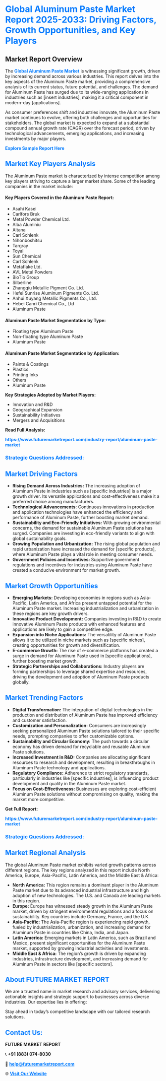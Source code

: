 <h1 style="color: #007BFF;">Global Aluminum Paste Market Report 2025-2033: Driving Factors, Growth Opportunities, and Key Players</h1>

<section id="overview">
<h2>Market Report Overview</h2>
<p>The <a href="https://www.futuremarketreport.com/industry-report/aluminum-paste-market" style="color: #007BFF; text-decoration: none;"><strong>Global Aluminum Paste Market</strong></a> is witnessing significant growth, driven by increasing demand across various industries. This report delves into the key aspects of the Aluminum Paste market, providing a comprehensive analysis of its current status, future potential, and challenges. The demand for Aluminum Paste has surged due to its wide-ranging applications in industries such as [insert industries], making it a critical component in modern-day [applications].</p>
<p>As consumer preferences shift and industries innovate, the Aluminum Paste market continues to evolve, offering both challenges and opportunities for stakeholders. The global market is expected to expand at a substantial compound annual growth rate (CAGR) over the forecast period, driven by technological advancements, emerging applications, and increasing investments by major players.</p>
</section>

<section id="overview">
<p><a href="https://www.futuremarketreport.com/request-sample/reportId=107974" style="color: #007BFF; text-decoration: none;"><strong>Explore Sample Report Here</strong></a></p>
</section>

<section id="key-players">
<h2 style="color: #007BFF;">Market Key Players Analysis</h2>
<p>The Aluminum Paste market is characterized by intense competition among key players striving to capture a larger market share. Some of the leading companies in the market include:</p>
<h4>Key Players Covered in the Aluminum Paste Report:</h4>
<ul><li>Asahi Kasei</li><li>Carlfors Bruk</li><li>Metal Powder Chemical Ltd.</li><li>Alba Aluminiu</li><li>Altana</li><li>Carl Schlenk</li><li>Nihonboshitsu</li><li>Targray</li><li>Toyal</li><li>Sun Chemical</li><li>Carl Schlenk</li><li>Metaflake Ltd.</li><li>AVL Metal Powders</li><li>BioTio Group</li><li>Silberline</li><li>Zhangqiu Metallic Pigment Co. Ltd.</li><li>Hefei Sunrise Aluminum Pigments Co. Ltd.</li><li>Anhui Xuyang Metallic Pigments Co., Ltd.</li><li>Hebei Canri Chemical Co., Ltd</li><li>Aluminum Paste</li></ul>
<h4>Aluminum Paste Market Segmentation by Type:</h4>
<ul><li>Floating type Aluminum Paste</li><li>Non-floating type Aluminum Paste</li><li>Aluminum Paste</li></ul>

<h4>Aluminum Paste Market Segmentation by Application:</h4>
<ul><li>Paints &amp; Coatings</li><li>Plastics</li><li>Printing Inks</li><li>Others</li><li>Aluminum Paste</li></ul>
<p><strong>Key Strategies Adopted by Market Players:</strong></p>
<ul>
<li>Innovation and R&D</li>
<li>Geographical Expansion</li>
<li>Sustainability Initiatives</li>
<li>Mergers and Acquisitions</li>
</ul>
</section>

<section>
<p><strong>Read Full Analysis: </strong></p><a href="https://www.futuremarketreport.com/industry-report/aluminum-paste-market" style="color: #007BFF; text-decoration: none;"><strong>https://www.futuremarketreport.com/industry-report/aluminum-paste-market</strong></a>
<h3 style="color: #007BFF;">Strategic Questions Addressed:</h3>
</section>

<section id="driving-factors">
<h2 style="color: #007BFF;">Market Driving Factors</h2>
<ul>
<li><strong>Rising Demand Across Industries:</strong> The increasing adoption of Aluminum Paste in industries such as [specific industries] is a major growth driver. Its versatile applications and cost-effectiveness make it a preferred choice among manufacturers.</li>
<li><strong>Technological Advancements:</strong> Continuous innovations in production and application technologies have enhanced the efficiency and performance of Aluminum Paste, further boosting market demand.</li>
<li><strong>Sustainability and Eco-Friendly Initiatives:</strong> With growing environmental concerns, the demand for sustainable Aluminum Paste solutions has surged. Companies are investing in eco-friendly variants to align with global sustainability goals.</li>
<li><strong>Growing Population and Urbanization:</strong> The rising global population and rapid urbanization have increased the demand for [specific products], where Aluminum Paste plays a vital role in meeting consumer needs.</li>
<li><strong>Government Policies and Incentives:</strong> Supportive government regulations and incentives for industries using Aluminum Paste have created a conducive environment for market growth.</li>
</ul>
</section>

<section id="growth-opportunities">
<h2 style="color: #007BFF;">Market Growth Opportunities</h2>
<ul>
<li><strong>Emerging Markets:</strong> Developing economies in regions such as Asia-Pacific, Latin America, and Africa present untapped potential for the Aluminum Paste market. Increasing industrialization and urbanization in these regions are key growth drivers.</li>
<li><strong>Innovative Product Development:</strong> Companies investing in R&D to create innovative Aluminum Paste products with enhanced features and applications are likely to gain a competitive edge.</li>
<li><strong>Expansion into Niche Applications:</strong> The versatility of Aluminum Paste allows it to be utilized in niche markets such as [specific niches], creating opportunities for growth and diversification.</li>
<li><strong>E-commerce Growth:</strong> The rise of e-commerce platforms has created a surge in demand for Aluminum Paste used in [specific applications], further boosting market growth.</li>
<li><strong>Strategic Partnerships and Collaborations:</strong> Industry players are forming partnerships to leverage shared expertise and resources, driving the development and adoption of Aluminum Paste products globally.</li>
</ul>
</section>

<section id="trending-factors">
<h2 style="color: #007BFF;">Market Trending Factors</h2>
<ul>
<li><strong>Digital Transformation:</strong> The integration of digital technologies in the production and distribution of Aluminum Paste has improved efficiency and customer satisfaction.</li>
<li><strong>Customization and Personalization:</strong> Consumers are increasingly seeking personalized Aluminum Paste solutions tailored to their specific needs, prompting companies to offer customizable options.</li>
<li><strong>Sustainability and Circular Economy:</strong> The push towards a circular economy has driven demand for recyclable and reusable Aluminum Paste solutions.</li>
<li><strong>Increased Investment in R&D:</strong> Companies are allocating significant resources to research and development, resulting in breakthroughs in Aluminum Paste technology and applications.</li>
<li><strong>Regulatory Compliance:</strong> Adherence to strict regulatory standards, particularly in industries like [specific industries], is influencing product development and quality in the Aluminum Paste market.</li>
<li><strong>Focus on Cost-Effectiveness:</strong> Businesses are exploring cost-efficient Aluminum Paste solutions without compromising on quality, making the market more competitive.</li>
</ul>
</section>

<section>
<p><strong>Get Full Report: </strong></p><a href="https://www.futuremarketreport.com/industry-report/aluminum-paste-market" style="color: #007BFF; text-decoration: none;"><strong>https://www.futuremarketreport.com/industry-report/aluminum-paste-market</strong></a>
<h3 style="color: #007BFF;">Strategic Questions Addressed:</h3>
</section>


<section id="regional-analysis">
<h2 style="color: #007BFF;">Market Regional Analysis</h2>
<p>The global Aluminum Paste market exhibits varied growth patterns across different regions. The key regions analyzed in this report include North America, Europe, Asia-Pacific, Latin America, and the Middle East & Africa:</p>
<ul>
<li><strong>North America:</strong> This region remains a dominant player in the Aluminum Paste market due to its advanced industrial infrastructure and high adoption of new technologies. The U.S. and Canada are leading markets in this region.</li>
<li><strong>Europe:</strong> Europe has witnessed steady growth in the Aluminum Paste market, driven by stringent environmental regulations and a focus on sustainability. Key countries include Germany, France, and the U.K.</li>
<li><strong>Asia-Pacific:</strong> The Asia-Pacific region is experiencing rapid growth, fueled by industrialization, urbanization, and increasing demand for Aluminum Paste in countries like China, India, and Japan.</li>
<li><strong>Latin America:</strong> Emerging markets in Latin America, such as Brazil and Mexico, present significant opportunities for the Aluminum Paste market, supported by growing industrial activities and investments.</li>
<li><strong>Middle East & Africa:</strong> The region’s growth is driven by expanding industries, infrastructure development, and increasing demand for Aluminum Paste in sectors like [specific sectors].</li>
</ul>
</section>

<footer>
<h2 style="color: #007BFF;">About FUTURE MARKET REPORT</h2>
<p>We are a trusted name in market research and advisory services, delivering actionable insights and strategic support to businesses across diverse industries. Our expertise lies in offering:</p>

<p>Stay ahead in today’s competitive landscape with our tailored research solutions.</p>

<h2 style="color: #007BFF;">Contact Us:</h2>
<p><strong>FUTURE MARKET REPORT</strong></p>
<p>📞 <strong>+91 (883) 074-8030</strong></p>
<p>📧 <strong><a href="mailto:help@futuremarketreport.com" style="color: #007BFF;">help@futuremarketreport.com</a></strong></p>
<p>🌐 <strong><a href="https://www.futuremarketreport.com/" style="color: #007BFF;">Visit Our Website</a></strong></p>
</footer>